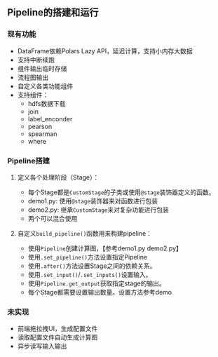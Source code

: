 
## Pipeline的搭建和运行


### 现有功能

- DataFrame依赖Polars Lazy API，延迟计算，支持小内存大数据
- 支持中断续跑
- 组件输出临时存储
- 流程图输出
- 自定义各类功能组件
- 支持组件：
    - hdfs数据下载
    - join
    - label_enconder
    - pearson 
    - spearman
    - where


### Pipeline搭建


1. 定义各个处理阶段（Stage）：

    - 每个Stage都是`CustomStage`的子类或使用`@stage`装饰器定义的函数。
    - demo1.py: 使用`@stage`装饰器来对函数进行包装
    - demo2.py: 继承`CustomStage`来对复杂功能进行包装
    - 两个可以混合使用

2. 自定义`build_pipeline()`函数用来构建pipeline：

    - 使用`Pipeline`创建计算图，【参考demo1.py demo2.py】
    - 使用`.set_pipeline()`方法设置指定Pipeline
    - 使用`.after()`方法设置Stage之间的依赖关系。
    - 使用`.set_input()`/`.set_inputs()`设置输入。
    - 使用`Pipeline.get_output`获取指定stage的输出。
    - 每个Stage都需要设置输出数量。设置方法参考demo



### 未实现

- 前端拖拉拽UI，生成配置文件
- 读取配置文件自动生成计算图
- 异步读写输入输出
